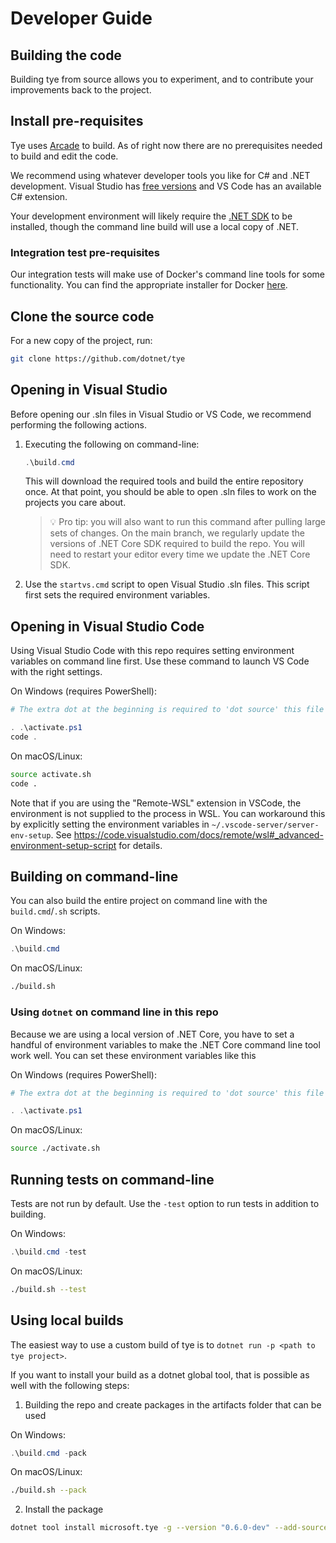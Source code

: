 # Developer Guide

## Building the code

Building tye from source allows you to experiment, and to contribute your improvements back to the project.

## Install pre-requisites

Tye uses [Arcade](https://github.com/dotnet/Arcade) to build. As of right now there are no prerequisites needed to build and edit the code.

We recommend using whatever developer tools you like for C# and .NET development. Visual Studio has [free versions](https://visualstudio.microsoft.com/downloads/) and VS Code has an available C# extension.

Your development environment will likely require the [.NET SDK](https://dotnet.microsoft.com/download) to be installed, though the command line build will use a local copy of .NET.

### Integration test pre-requisites

Our integration tests will make use of Docker's command line tools for some functionality. You can find the appropriate installer for Docker [here](https://hub.docker.com/search?q=&type=edition&offering=community&sort=updated_at&order=desc).

## Clone the source code

For a new copy of the project, run:

```sh
git clone https://github.com/dotnet/tye
```

## Opening in Visual Studio

Before opening our .sln files in Visual Studio or VS Code, we recommend performing the following actions.

1. Executing the following on command-line:

   ```ps1
   .\build.cmd
   ```

   This will download the required tools and build the entire repository once. At that point, you should be able to open .sln files to work on the projects you care about.

   > :bulb: Pro tip: you will also want to run this command after pulling large sets of changes. On the main branch, we regularly update the versions of .NET Core SDK required to build the repo.
   > You will need to restart your editor every time we update the .NET Core SDK.

2. Use the `startvs.cmd` script to open Visual Studio .sln files. This script first sets the required environment variables.

## Opening in Visual Studio Code

Using Visual Studio Code with this repo requires setting environment variables on command line first.
Use these command to launch VS Code with the right settings.

On Windows (requires PowerShell):

```ps1
# The extra dot at the beginning is required to 'dot source' this file into the right scope.

. .\activate.ps1
code .
```

On macOS/Linux:

```bash
source activate.sh
code .
```

Note that if you are using the "Remote-WSL" extension in VSCode, the environment is not supplied
to the process in WSL.  You can workaround this by explicitly setting the environment variables
in `~/.vscode-server/server-env-setup`.
See https://code.visualstudio.com/docs/remote/wsl#_advanced-environment-setup-script for details.

## Building on command-line

You can also build the entire project on command line with the `build.cmd`/`.sh` scripts.

On Windows:

```ps1
.\build.cmd
```

On macOS/Linux:

```bash
./build.sh
```

### Using `dotnet` on command line in this repo

Because we are using a local version of .NET Core, you have to set a handful of environment variables
to make the .NET Core command line tool work well. You can set these environment variables like this

On Windows (requires PowerShell):

```ps1
# The extra dot at the beginning is required to 'dot source' this file into the right scope.

. .\activate.ps1
```

On macOS/Linux:

```bash
source ./activate.sh
```

## Running tests on command-line

Tests are not run by default. Use the `-test` option to run tests in addition to building.

On Windows:

```ps1
.\build.cmd -test
```

On macOS/Linux:

```bash
./build.sh --test
```

## Using local builds

The easiest way to use a custom build of tye is to `dotnet run -p <path to tye project>`.

If you want to install your build as a dotnet global tool, that is possible as well with the following steps:

1. Building the repo and create packages in the artifacts folder that can be used

On Windows:

```ps1
.\build.cmd -pack
```

On macOS/Linux:

```bash
./build.sh --pack
```

2. Install the package

```sh
dotnet tool install microsoft.tye -g --version "0.6.0-dev" --add-source ./artifacts/packages/Debug/Shipping
```

